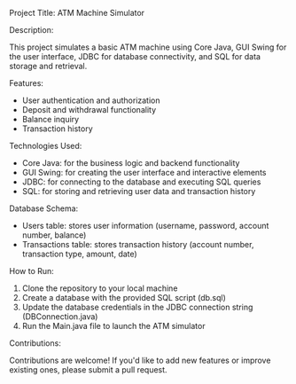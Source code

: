 Project Title: ATM Machine Simulator

Description:

This project simulates a basic ATM machine using Core Java, GUI Swing for the user interface, JDBC for database connectivity, and SQL for data storage and retrieval.

Features:

- User authentication and authorization
- Deposit and withdrawal functionality
- Balance inquiry
- Transaction history

Technologies Used:

- Core Java: for the business logic and backend functionality
- GUI Swing: for creating the user interface and interactive elements
- JDBC: for connecting to the database and executing SQL queries
- SQL: for storing and retrieving user data and transaction history

Database Schema:

- Users table: stores user information (username, password, account number, balance)
- Transactions table: stores transaction history (account number, transaction type, amount, date)

How to Run:

1. Clone the repository to your local machine
2. Create a database with the provided SQL script (db.sql)
3. Update the database credentials in the JDBC connection string (DBConnection.java)
4. Run the Main.java file to launch the ATM simulator

Contributions:

Contributions are welcome! If you'd like to add new features or improve existing ones, please submit a pull request.
